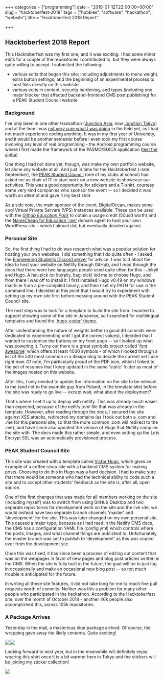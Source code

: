 +++
categories = ["programming"]
date = "2019-01-12T22:00:00+00:00"
slug = "hacktoberfest-2018"
tags = ["hobbies", "software", "hackathon", "website"]
title = "Hacktoberfest 2018 Report"

+++
## Hacktoberfest 2018 Report

This Hacktoberfest was my first one, and it was exciting. I had some minor edits for a couple of the repositories I contributed to, but they were always quite willing to accept. I submitted the following:

* various edits that began this site; including adjustments to menu weight, extra button settings, and the beginning of an experimental process to host files directly on this website
* various edits in content, security hardening, and typos (including one major blocker that affected backend-frontend CMS post publishing) for a PEAK Student Council website

### Background

I've only been in one other Hackathon ([Junction Asia](https://junctionasia.github.io/index.html); now [Junction Tokyo](https://tokyo.hackjunction.com/)) and at the time I was [not very sure what I was doing](https://devpost.com/software/tentatively-club-home "DJing, probably") in the field yet, as I had not much experience coding anything. It was in my first year of University, and it would be another semester before I even took my first course involving any level of real programming - the Android programming course where I first made the framework of the PASMO/SUICA application ([test the alpha](http://smarturl.it/GET-SICCR)).

One thing I had not done yet, though, was make my own portfolio website, let alone any website at all. And just in time for the Hacktoberfest (\~late September), the [PEAK Student Council](https://peakstudentcouncil.org) (one of my clubs at school) had asked me as chair of IT to start work on a new website to showcase our activities. This was a good opportunity for stickers and a T-shirt, courtesy some very kind companies who sponsor the event -- so I decided it was worth an attempt and gave it my best shot.

As a side note, the main sponsor of the event, DigitalOcean, makes some cool Virtual Private Servers (VPS) instances available. These can be used with the [_Github Education Pack_](https://education.github.com) to obtain a usage credit (50usd worth) and the [NameCheap for Education '.me'](https://nc.me/) domain agent to host your own WordPress site - which I almost did, but eventually decided against.

### Personal Site

So, the first thing I had to do was research what was a popular solution for hosting your own websites. I did something that I do quite often - I asked the [Engineering Students Discord server](https://discord.gg/EngineeringStudents) for advice. I was told about the idea to host your website on Netlify through GitHub, and I read through the docs that there were two languages people used quite often for this - Jekyll and Hugo. A hat-pick (or literally, bag-pick) led me to choose Hugo, and from there I was off to install it. I first installed Hugo v0.49 on my windows machine from a pre-compiled binary, and then I set my PATH for use in the command line. I decided at this point that I would try to experiment with setting up my own site first before messing around with the PEAK Student Council site.

The next step was to look for a template to build the site from. I wanted to support showing some of the site in Japanese, so I searched for multilingual templates and found the ['hugo-coder' theme](https://github.com/luizdepra/hugo-coder).

After understanding the nature of weights better (a good 40 commits were dedicated to experimenting until I got the correct values), I decided that I wanted to customise the buttons on my front page -- so I looked up what was powering it. Turns out there is a great symbols project called '[font awesome](https://fontawesome.com/)' which offers at least 4000 symbols - of which I looked through a list of the 500 most common in a design blog to decide the current set I use right now. Of note, I'm particularly proud of the PDF icon, which I linked to the set of resumes that I keep updated in the same 'static' folder as most of the images hosted on this website.

After this, I only needed to update the information on the site to be relevant to me (and not to the example guy from Poland, in the template site) before the site was ready to go live -- except wait, what about the deployment?

That's where I set it up to deploy with netlify. This was already much easier than expected, because of the netlify.toml file that was already in the template. However, after reading through the docs, I secured the site against XSS attacks, redirected my domains (as I took out both a .com and .me for this personal site, so that the more common .com will redirect to the .me), and have since also updated the version of Hugo that Netlify compiles the site with. The docs made this rather simple, and even setting up the Lets Encrypt SSL was an automatically provisioned process.

### PEAK Student Council Site

This site was created with a template called [Victor Hugo](https://github.com/netlify-templates/victor-hugo), which gives an example of a coffee-shop site with a backend CMS system for making posts. Choosing to do this in Hugo was a hard decision. I had to make sure that there would be someone who had the technical ability to code such a site and to accept other students' feedback as the site is, after all, open source.

One of the first changes that was made for all members working on the site (including myself) was to switch from using GitHub Desktop and two separate repositories for development work on the site and the live site, we would instead have two separate branch channels 'master' and 'development' for the site. This was later changed on my own personal site. This caused a major typo, because as I had read in the Netlify CMS docs, the CMS has a configuration YAML file (config.yml) which controls where the posts, images, and what channel things are published to. Unfortunately, the master branch was set to publish to 'development' as this was copied over from the development site.

Once this was fixed, it has since been a process of editing out content that was on the webpages in favor of new pages and blog post articles written in the CMS. When the site is fully built in the future, the goal will be to just log in occasionally and make an occasional new blog post -- so not much trouble is anticipated for the future.

In writing all these site features, it did not take long for me to reach five pull requests worth of commits. Neither was this a problem for many other people who participated in the hackathon. According to the Hacktoberfest site, over the month of October 2018 - another 46k people also accomplished this, across 105k repositories.

### A Package Arrives

Yesterday in the mail, a mysterious blue package arrived. Of course, the wrapping gave away the likely contents. Quite exciting!

![](/images/Hacktober5Shirt_1.jpg)![](/images/Hacktober5Shirt_2.jpg)

Looking forward to next year, but in the meanwhile will definitely enjoy wearing this shirt once it is a bit warmer here in Tokyo and the stickers will be joining my sticker collection!

![](/images/Hacktober5Shirt_3.jpg)